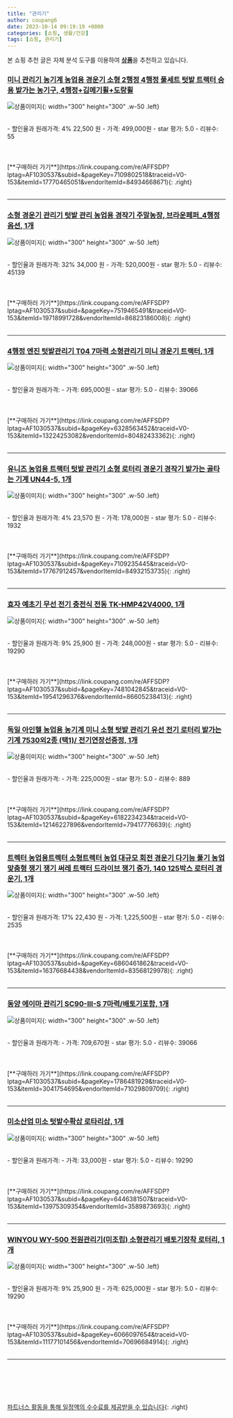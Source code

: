 ```yaml
---
title: "관리기"
author: coupang6
date: 2023-10-14 09:19:19 +0800
categories: [쇼핑, 생활/건강]
tags: [쇼핑, 관리기]
---
```


본 쇼핑 추천 글은 자체 분석 도구를 이용하여 [**상품**](https://link.coupang.com/a/bao1ui)을 추천하고 있습니다.

### [미니 관리기 농기계 농업용 경운기 소형 2행정 4행정 풀세트 텃밭 트랙터 승용 밭가는 농기구, 4행정+김메기휠+도랑휠](https://link.coupang.com/re/AFFSDP?lptag=AF1030537&subid=&pageKey=7109802518&traceid=V0-153&itemId=17770465051&vendorItemId=84934668671)

![상품이미지](https://thumbnail9.coupangcdn.com/thumbnails/remote/230x230ex/image/vendor_inventory/18a2/98c6d17e2ad104f19ab2f684ca4a7c9b0a3f1b85a68b03d37942d164ca63.png){: width="300" height="300" .w-50 .left}


<br>
- 할인율과 원래가격: 4%  22,500   원
- 가격: 499,000원
- star 평가: 5.0
- 리뷰수: 55
<br>
<br>
<br>
<br>
[**구매하러 가기**](https://link.coupang.com/re/AFFSDP?lptag=AF1030537&subid=&pageKey=7109802518&traceid=V0-153&itemId=17770465051&vendorItemId=84934668671){: .right}
<br>
<br>

---

### [소형 경운기 관리기 텃밭 관리 농업용 경작기 주말농장, 브라운페퍼_4행정 옵션, 1개](https://link.coupang.com/re/AFFSDP?lptag=AF1030537&subid=&pageKey=7519465491&traceid=V0-153&itemId=19718991728&vendorItemId=86823186008)

![상품이미지](https://thumbnail9.coupangcdn.com/thumbnails/remote/230x230ex/image/vendor_inventory/0844/53900d05e478a9557a5951c31e8fbf2645d12eb6071fa1eaca95ac719996.jpg){: width="300" height="300" .w-50 .left}


<br>
- 할인율과 원래가격: 32%  34,000   원
- 가격: 520,000원
- star 평가: 5.0
- 리뷰수: 45139
<br>
<br>
<br>
<br>
[**구매하러 가기**](https://link.coupang.com/re/AFFSDP?lptag=AF1030537&subid=&pageKey=7519465491&traceid=V0-153&itemId=19718991728&vendorItemId=86823186008){: .right}
<br>
<br>

---

### [4행정 엔진 텃밭관리기 T04 7마력 소형관리기 미니 경운기 트랙터, 1개](https://link.coupang.com/re/AFFSDP?lptag=AF1030537&subid=&pageKey=6328563452&traceid=V0-153&itemId=13224253082&vendorItemId=80482433362)

![상품이미지](https://thumbnail7.coupangcdn.com/thumbnails/remote/230x230ex/image/vendor_inventory/3db6/67130268737bd79c835184d76e534f8c8a45d18f0f1ca6a602fb624bd392.jpg){: width="300" height="300" .w-50 .left}


<br>
- 할인율과 원래가격: 
- 가격: 695,000원
- star 평가: 5.0
- 리뷰수: 39066
<br>
<br>
<br>
<br>
[**구매하러 가기**](https://link.coupang.com/re/AFFSDP?lptag=AF1030537&subid=&pageKey=6328563452&traceid=V0-153&itemId=13224253082&vendorItemId=80482433362){: .right}
<br>
<br>

---

### [유니즈 농업용 트랙터 텃밭 관리기 소형 로터리 경운기 경작기 밭가는 골타는 기계 UN44-5, 1개](https://link.coupang.com/re/AFFSDP?lptag=AF1030537&subid=&pageKey=7109235445&traceid=V0-153&itemId=17767912457&vendorItemId=84932153735)

![상품이미지](https://thumbnail10.coupangcdn.com/thumbnails/remote/230x230ex/image/vendor_inventory/bc0a/f57a4299894e9cce37fd12041360389332bf6d69c4a24f13a27c49034ba8.jpg){: width="300" height="300" .w-50 .left}


<br>
- 할인율과 원래가격: 4%  23,570   원
- 가격: 178,000원
- star 평가: 5.0
- 리뷰수: 1932
<br>
<br>
<br>
<br>
[**구매하러 가기**](https://link.coupang.com/re/AFFSDP?lptag=AF1030537&subid=&pageKey=7109235445&traceid=V0-153&itemId=17767912457&vendorItemId=84932153735){: .right}
<br>
<br>

---

### [효자 예초기 무선 전기 충전식 전동 TK-HMP42V4000, 1개](https://link.coupang.com/re/AFFSDP?lptag=AF1030537&subid=&pageKey=7481042845&traceid=V0-153&itemId=19541296376&vendorItemId=86605238413)

![상품이미지](https://thumbnail9.coupangcdn.com/thumbnails/remote/230x230ex/image/vendor_inventory/7ad2/88b5f00d830148590515184b72cc9a145183b63f83e7feb5bbbcf281e864.jpg){: width="300" height="300" .w-50 .left}


<br>
- 할인율과 원래가격: 9%  25,900   원
- 가격: 248,000원
- star 평가: 5.0
- 리뷰수: 19290
<br>
<br>
<br>
<br>
[**구매하러 가기**](https://link.coupang.com/re/AFFSDP?lptag=AF1030537&subid=&pageKey=7481042845&traceid=V0-153&itemId=19541296376&vendorItemId=86605238413){: .right}
<br>
<br>

---

### [독일 아인헬 농업용 농기계 미니 소형 텃밭 관리기 유선 전기 로터리 밭가는 기계 7530외2종 (택1)/ 전기연장선증정, 1개](https://link.coupang.com/re/AFFSDP?lptag=AF1030537&subid=&pageKey=6182234234&traceid=V0-153&itemId=12146227896&vendorItemId=79417776639)

![상품이미지](https://thumbnail8.coupangcdn.com/thumbnails/remote/230x230ex/image/vendor_inventory/8d25/e34e52869d0d0e15f5e9b4405dc91251372015243131562faa30ebc2fc11.jpg){: width="300" height="300" .w-50 .left}


<br>
- 할인율과 원래가격: 
- 가격: 225,000원
- star 평가: 5.0
- 리뷰수: 889
<br>
<br>
<br>
<br>
[**구매하러 가기**](https://link.coupang.com/re/AFFSDP?lptag=AF1030537&subid=&pageKey=6182234234&traceid=V0-153&itemId=12146227896&vendorItemId=79417776639){: .right}
<br>
<br>

---

### [트렉터 농업용트렉터 소형트렉터 농업 대규모 회전 경운기 다기능 풀기 농업 맞춤형 쟁기 쟁기 써레 트랙터 드라이브 쟁기 증가, 140 125박스 로터리 경운기, 1개](https://link.coupang.com/re/AFFSDP?lptag=AF1030537&subid=&pageKey=6860461862&traceid=V0-153&itemId=16376684438&vendorItemId=83568129978)

![상품이미지](https://thumbnail10.coupangcdn.com/thumbnails/remote/230x230ex/image/vendor_inventory/fd5f/1b04987239066ac4528b0a42042bc4a0cc3e340ffb4a79e36fb36b218fe9.jpeg){: width="300" height="300" .w-50 .left}


<br>
- 할인율과 원래가격: 17%  22,430   원
- 가격: 1,225,500원
- star 평가: 5.0
- 리뷰수: 2535
<br>
<br>
<br>
<br>
[**구매하러 가기**](https://link.coupang.com/re/AFFSDP?lptag=AF1030537&subid=&pageKey=6860461862&traceid=V0-153&itemId=16376684438&vendorItemId=83568129978){: .right}
<br>
<br>

---

### [동양 에이마 관리기 SC90-III-S 7마력/배토기포함, 1개](https://link.coupang.com/re/AFFSDP?lptag=AF1030537&subid=&pageKey=1786481929&traceid=V0-153&itemId=3041754695&vendorItemId=71029809709)

![상품이미지](https://thumbnail6.coupangcdn.com/thumbnails/remote/230x230ex/image/vendor_inventory/0472/656daa8426bcbfea6dff4ecfe4aa7668473a2115d8f5ba0153c6524e8f2a.jpg){: width="300" height="300" .w-50 .left}


<br>
- 할인율과 원래가격: 
- 가격: 709,670원
- star 평가: 5.0
- 리뷰수: 39066
<br>
<br>
<br>
<br>
[**구매하러 가기**](https://link.coupang.com/re/AFFSDP?lptag=AF1030537&subid=&pageKey=1786481929&traceid=V0-153&itemId=3041754695&vendorItemId=71029809709){: .right}
<br>
<br>

---

### [미소산업 미소 텃밭수확삽 로타리삽, 1개](https://link.coupang.com/re/AFFSDP?lptag=AF1030537&subid=&pageKey=6446381507&traceid=V0-153&itemId=13975309354&vendorItemId=3589873693)

![상품이미지](https://thumbnail7.coupangcdn.com/thumbnails/remote/230x230ex/image/vendor_inventory/b824/05a95f1dc700401de9b5a66e4ec75f9ef21837073ade230cab17edd2ef8c.jpg){: width="300" height="300" .w-50 .left}


<br>
- 할인율과 원래가격: 
- 가격: 33,000원
- star 평가: 5.0
- 리뷰수: 19290
<br>
<br>
<br>
<br>
[**구매하러 가기**](https://link.coupang.com/re/AFFSDP?lptag=AF1030537&subid=&pageKey=6446381507&traceid=V0-153&itemId=13975309354&vendorItemId=3589873693){: .right}
<br>
<br>

---

### [WINYOU WY-500 전원관리기(미조립) 소형관리기 배토기장착 로터리, 1개](https://link.coupang.com/re/AFFSDP?lptag=AF1030537&subid=&pageKey=6066097654&traceid=V0-153&itemId=11177101456&vendorItemId=70696684914)

![상품이미지](https://thumbnail10.coupangcdn.com/thumbnails/remote/230x230ex/image/vendor_inventory/dc42/82043021e749d62f12e057792f13d07bedf7e3f71897c9ca5da926976a68.jpg){: width="300" height="300" .w-50 .left}


<br>
- 할인율과 원래가격: 9%  25,900   원
- 가격: 625,000원
- star 평가: 5.0
- 리뷰수: 19290
<br>
<br>
<br>
<br>
[**구매하러 가기**](https://link.coupang.com/re/AFFSDP?lptag=AF1030537&subid=&pageKey=6066097654&traceid=V0-153&itemId=11177101456&vendorItemId=70696684914){: .right}
<br>
<br>

---
<br><br><br><br><br> [파트너스 활동을 통해 일정액의 수수료를 제공받을 수 있습니다](https://link.coupang.com/a/bao1ui){: .right}